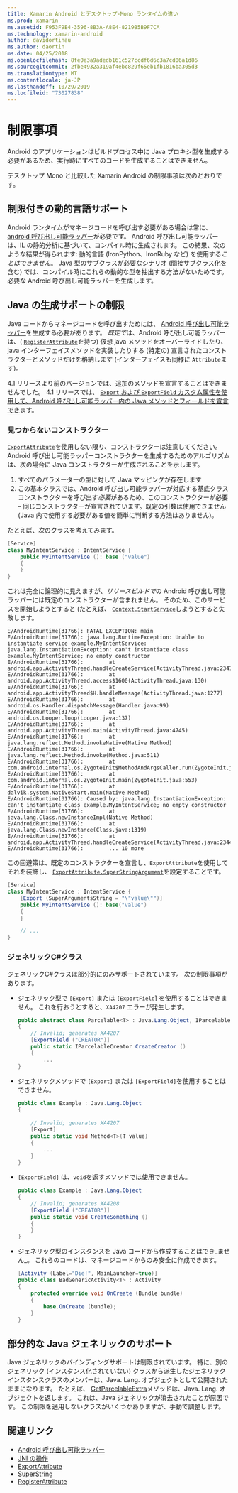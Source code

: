 ```yaml
---
title: Xamarin Android とデスクトップ-Mono ランタイムの違い
ms.prod: xamarin
ms.assetid: F953F9B4-3596-8B3A-A8E4-8219B5B9F7CA
ms.technology: xamarin-android
author: davidortinau
ms.author: daortin
ms.date: 04/25/2018
ms.openlocfilehash: 8fe0e3a9adedb161c527ccdf6d6c3a7cd06a1d86
ms.sourcegitcommit: 2fbe4932a319af4ebc829f65eb1fb1816ba305d3
ms.translationtype: MT
ms.contentlocale: ja-JP
ms.lasthandoff: 10/29/2019
ms.locfileid: "73027838"
---
```

# <a name="limitations"></a>制限事項

Android のアプリケーションはビルドプロセス中に Java プロキシ型を生成する必要があるため、実行時にすべてのコードを生成することはできません。

デスクトップ Mono と比較した Xamarin Android の制限事項は次のとおりです。

## <a name="limited-dynamic-language-support"></a>制限付きの動的言語サポート

 Android ランタイムがマネージコードを呼び出す必要がある場合は常に、 [android 呼び出し可能ラッパー](~/android/platform/java-integration/android-callable-wrappers.md)が必要です。 Android 呼び出し可能ラッパーは、IL の静的分析に基づいて、コンパイル時に生成されます。 この結果、次のような結果が得られます: 動的言語 (IronPython、IronRuby など) を使用する*ことはできません*。 Java 型のサブクラスが必要なシナリオ (間接サブクラス化を含む) では、コンパイル時にこれらの動的な型を抽出する方法がないためです。必要な Android 呼び出し可能ラッパーを生成します。

## <a name="limited-java-generation-support"></a>Java の生成サポートの制限

Java コードからマネージコードを呼び出すためには、 [Android 呼び出し可能ラッパー](~/android/platform/java-integration/android-callable-wrappers.md)を生成する必要があります。 *既定で*は、Android 呼び出し可能ラッパーは、( [`RegisterAttribute`](xref:Android.Runtime.RegisterAttribute)を持つ) 仮想 java メソッドをオーバーライドしたり、java インターフェイスメソッドを実装したりする (特定の) 宣言されたコンストラクターとメソッドだけを格納します (インターフェイスも同様に `Attribute`ます)。
  
4\.1 リリースより前のバージョンでは、追加のメソッドを宣言することはできませんでした。 4\.1 リリースでは、 [`Export` および `ExportField` カスタム属性を使用して、Android 呼び出し可能ラッパー内の Java メソッドとフィールドを宣言でき](~/android/platform/java-integration/working-with-jni.md)ます。

### <a name="missing-constructors"></a>見つからないコンストラクター

[`ExportAttribute`](xref:Java.Interop.ExportAttribute)を使用しない限り、コンストラクターは注意してください。 Android 呼び出し可能ラッパーコンストラクターを生成するためのアルゴリズムは、次の場合に Java コンストラクターが生成されることを示します。

1. すべてのパラメーターの型に対して Java マッピングが存在します
2. この基本クラスでは、Android 呼び出し可能ラッパーが対応する基底クラスコンストラクターを呼び出す*必要*があるため、このコンストラクターが必要 &ndash; 同じコンストラクターが宣言されています。既定の引数は使用できません (Java 内で使用する必要がある値を簡単に判断する方法はありません)。

たとえば、次のクラスを考えてみます。

```csharp
[Service]
class MyIntentService : IntentService {
    public MyIntentService (): base ("value")
    {
    }
}
```

これは完全に論理的に見えますが、*リリースビルドで*の Android 呼び出し可能ラッパーには既定のコンストラクターが含まれません。 そのため、このサービスを開始しようとすると (たとえば、 [`Context.StartService`](xref:Android.Content.Context.StartService*)しようとすると失敗します。

```shell
E/AndroidRuntime(31766): FATAL EXCEPTION: main
E/AndroidRuntime(31766): java.lang.RuntimeException: Unable to instantiate service example.MyIntentService: java.lang.InstantiationException: can't instantiate class example.MyIntentService; no empty constructor
E/AndroidRuntime(31766):        at android.app.ActivityThread.handleCreateService(ActivityThread.java:2347)
E/AndroidRuntime(31766):        at android.app.ActivityThread.access$1600(ActivityThread.java:130)
E/AndroidRuntime(31766):        at android.app.ActivityThread$H.handleMessage(ActivityThread.java:1277)
E/AndroidRuntime(31766):        at android.os.Handler.dispatchMessage(Handler.java:99)
E/AndroidRuntime(31766):        at android.os.Looper.loop(Looper.java:137)
E/AndroidRuntime(31766):        at android.app.ActivityThread.main(ActivityThread.java:4745)
E/AndroidRuntime(31766):        at java.lang.reflect.Method.invokeNative(Native Method)
E/AndroidRuntime(31766):        at java.lang.reflect.Method.invoke(Method.java:511)
E/AndroidRuntime(31766):        at com.android.internal.os.ZygoteInit$MethodAndArgsCaller.run(ZygoteInit.java:786)
E/AndroidRuntime(31766):        at com.android.internal.os.ZygoteInit.main(ZygoteInit.java:553)
E/AndroidRuntime(31766):        at dalvik.system.NativeStart.main(Native Method)
E/AndroidRuntime(31766): Caused by: java.lang.InstantiationException: can't instantiate class example.MyIntentService; no empty constructor
E/AndroidRuntime(31766):        at java.lang.Class.newInstanceImpl(Native Method)
E/AndroidRuntime(31766):        at java.lang.Class.newInstance(Class.java:1319)
E/AndroidRuntime(31766):        at android.app.ActivityThread.handleCreateService(ActivityThread.java:2344)
E/AndroidRuntime(31766):        ... 10 more
```

この回避策は、既定のコンストラクターを宣言し、`ExportAttribute`を使用してそれを装飾し、 [`ExportAttribute.SuperStringArgument`](xref:Java.Interop.ExportAttribute.SuperArgumentsString)を設定することです。 

```csharp
[Service]
class MyIntentService : IntentService {
    [Export (SuperArgumentsString = "\"value\"")]
    public MyIntentService (): base("value")
    {
    }

    // ...
}
```

### <a name="generic-c-classes"></a>ジェネリックC#クラス

ジェネリックC#クラスは部分的にのみサポートされています。 次の制限事項があります。

- ジェネリック型で `[Export]` または `[ExportField`] を使用することはできません。 これを行おうとすると、`XA4207` エラーが発生します。

    ```csharp
    public abstract class Parcelable<T> : Java.Lang.Object, IParcelable
    {
        // Invalid; generates XA4207
        [ExportField ("CREATOR")]
        public static IParcelableCreator CreateCreator ()
        {
            ...
    }
    ```

- ジェネリックメソッドで `[Export]` または `[ExportField]`を使用することはできません。

    ```csharp
    public class Example : Java.Lang.Object
    {
        
        // Invalid; generates XA4207
        [Export]
        public static void Method<T>(T value)
        {
            ...
        }
    }
    ```

- `[ExportField]` は、`void`を返すメソッドでは使用できません。

    ```csharp
    public class Example : Java.Lang.Object
    {
        // Invalid; generates XA4208
        [ExportField ("CREATOR")]
        public static void CreateSomething ()
        {
        }
    }
    ```

- ジェネリック型のインスタンスを Java コードから作成することはでき_ません_。
    これらのコードは、マネージコードからのみ安全に作成できます。

    ```csharp
    [Activity (Label="Die!", MainLauncher=true)]
    public class BadGenericActivity<T> : Activity
    {
        protected override void OnCreate (Bundle bundle)
        {
            base.OnCreate (bundle);
        }
    }
    ```

## <a name="partial-java-generics-support"></a>部分的な Java ジェネリックのサポート

Java ジェネリックのバインディングサポートは制限されています。 特に、別のジェネリック (インスタンス化されていない) クラスから派生したジェネリックインスタンスクラスのメンバーは、Java. Lang. オブジェクトとして公開されたままになります。 たとえば、 [GetParcelableExtra](xref:Android.Content.Intent.GetParcelableExtra*)メソッドは、Java. Lang. オブジェクトを返します。 これは、Java ジェネリックが消去されたことが原因です。
この制限を適用しないクラスがいくつかありますが、手動で調整します。

## <a name="related-links"></a>関連リンク

- [Android 呼び出し可能ラッパー](~/android/platform/java-integration/android-callable-wrappers.md)
- [JNI の操作](~/android/platform/java-integration/working-with-jni.md)
- [ExportAttribute](xref:Java.Interop.ExportAttribute)
- [SuperString](xref:Java.Interop.ExportAttribute.SuperArgumentsString)
- [RegisterAttribute](xref:Android.Runtime.RegisterAttribute)
